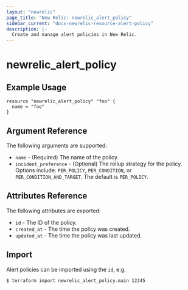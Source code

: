 ```yaml
---
layout: "newrelic"
page_title: "New Relic: newrelic_alert_policy"
sidebar_current: "docs-newrelic-resource-alert-policy"
description: |-
  Create and manage alert policies in New Relic.
---
```


# newrelic\_alert\_policy

## Example Usage

```hcl
resource "newrelic_alert_policy" "foo" {
  name = "foo"
}
```

## Argument Reference

The following arguments are supported:

  * `name` - (Required) The name of the policy.
  * `incident_preference` - (Optional) The rollup strategy for the policy.  Options include: `PER_POLICY`, `PER_CONDITION`, or `PER_CONDITION_AND_TARGET`.  The default is `PER_POLICY`.

## Attributes Reference

The following attributes are exported:

  * `id` - The ID of the policy.
  * `created_at` - The time the policy was created.
  * `updated_at` - The time the policy was last updated.

## Import

Alert policies can be imported using the `id`, e.g.

```
$ terraform import newrelic_alert_policy.main 12345
```
